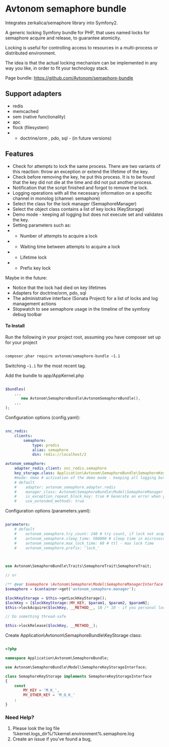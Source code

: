 Avtonom semaphore bundle
===========================

Integrates zerkalica/semaphore library into Symfony2.

A generic locking Symfony bundle for PHP, that uses named locks for semaphore acquire and release, to guarantee atomicity.

Locking is useful for controlling access to resources in a multi-process or distributed environment.

The idea is that the actual locking mechanism can be implemented in any way you like, in order to fit your technology stack.

Page bundle: https://github.com/Avtonom/semaphore-bundle

##  Support adapters
* redis
* memcached
* sem (native functionality)
* apc
* flock (filesystem)
* - doctrine/orm , pdo, sql - (in future versions)

## Features

* Check for attempts to lock the same process. There are two variants of this reaction: throw an exception or extend the lifetime of the key.
* Check before removing the key, he put this process. It is to be found that the key did not die at the time and did not put another process.
* Notification that the script finished and forgot to remove the lock.
* Logging operations with all the necessary information on a specific channel in monolog (channel: semaphore)
* Select the class for the lock manager (SemaphoreManager)
* Select the object class contains a list of key locks (KeyStorage)
* Demo mode - keeping all logging but does not execute set and validates the key.
* Setting parameters such as:
* - Number of attempts to acquire a lock
* - Waiting time between attempts to acquire a lock
* - Lifetime lock
* - Prefix key lock

Maybe in the future:
* Notice that the lock had died on key lifetimes
* Adapters for doctrine/orm, pdo, sql
* The administrative interface (Sonata Project) for a list of locks and log management actions
* Stopwatch to see semaphore usage in the timeline of the symfony debug toolbar


#### To Install

Run the following in your project root, assuming you have composer set up for your project

```sh

composer.phar require avtonom/semaphore-bundle ~1.1

```

Switching `~1.1` for the most recent tag.

Add the bundle to app/AppKernel.php

```php

$bundles(
    ...
       new Avtonom\SemaphoreBundle\AvtonomSemaphoreBundle(),
    ...
);

```

Configuration options (config.yaml):

``` yaml

snc_redis:
    clients:
        semaphore:
            type: predis
            alias: semaphore
            dsn: redis://localhost/2

avtonom_semaphore:
    adapter_redis_client: snc_redis.semaphore
    key_storage.class: Application\Avtonom\SemaphoreBundle\SemaphoreKeyStorage
    #mode: demo # activation of the demo mode - keeping all logging but does not execute set and validates the key. 
    # default
    #    adapter: avtonom_semaphore.adapter.redis
    #    manager_class: Avtonom\SemaphoreBundle\Model\SemaphoreManager
    #    is_exception_repeat_block_key: true # Generate an error when you try to re-key block in the same process.
    #    use_extended_methods: true

```

Configuration options (parameters.yaml):

``` yaml

parameters:
    # default
    #    avtonom_semaphore.try_count: 240 # try count, if lock not acquired. 240 count * 1/2 sec (sleep wait) = 120 sec wait
    #    avtonom_semaphore.sleep_time: 500000 # sleep time in microseconds, if lock not acquired. 1.000.000 microseconds = 1 seconds
    #    avtonom_semaphore.max_lock_time: 60 # ttl - max lock time
    #    avtonom_semaphore.prefix: 'lock_'
    
```

``` php

use Avtonom\SemaphoreBundle\Traits\SemaphoreTrait\SemaphoreTrait;

// or

/** @var $semaphore \Avtonom\Semaphore\Model\SemaphoreManagerInterface */
$semaphore = $container->get('avtonom_semaphore.manager');

$lockKeyStorage = $this->getLockKeyStorage();
$lockKey = [$lockKeyStorage::MY_KEY, $param1, $param2, $paramN];
$this->lockAcquire($lockKey, __METHOD__, 10 /* 10 - if you personal lock expire time in seconds. default 60 */);

// Do something thread-safe

$this->lockRelease($lockKey, __METHOD__);

```

Create Application\Avtonom\SemaphoreBundle\KeyStorage class:

``` php

<?php

namespace Application\Avtonom\SemaphoreBundle;

use Avtonom\SemaphoreBundle\Model\SemaphoreKeyStorageInterface;

class SemaphoreKeyStorage implements SemaphoreKeyStorageInterface
{
    const
        MY_KEY = 'M_K_',
        MY_OTHER_KEY = 'M_O_K_'
    ;
}

```

### Need Help?

1. Please look the log file %kernel.logs_dir%/%kernel.environment%.semaphore.log
2. Create an issue if you've found a bug,